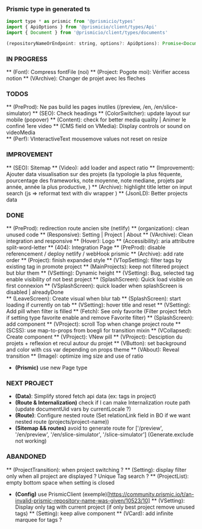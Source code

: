 ### Prismic type in generated ts

```` javascript
import type * as prismic from '@prismicio/types'
import { ApiOptions } from '@prismicio/client/types/Api'
import { Document } from '@prismicio/client/types/documents'

(repositoryNameOrEndpoint: string, options?: ApiOptions): Promise<Document<AllDocumentTypes>>
````

### IN PROGRESS
** (Font): Compress fontFile (noi)
** (Project: Pogote moi): Vérifier access notion
** (VArchive): Changer de projet avec les fleches

### TODOS
** (PreProd): Ne pas build les pages inutiles (/preview, /en, /en/slice-simulator)
** (SEO): Check headings
** (ColorSwitcher): update layout sur mobile (popover)
** (Content): check for better media quality | Animer le confiné 1ere video
** (CMS field on VMedia): Display controls or sound on videoMedia  
** (Perf): VInteractiveText mousemove values not reset on resize 

### IMPROVEMENT
** (SEO): Sitemap
** (Video): add loader and aspect ratio
** (Improvement): Ajouter data visualisation sur des projets (la typologie la plus féquente, pourcentage des frameworks, note moyenne, note mediane, projets par année, année la plus productive, ) 
** (Archive): highlight title letter on input search (js => reformat text with div wrapper )
** (JsonLD): Better projects data 

### DONE
** (PreProd): redirection route ancien site (netlify)
** (organization): clean unused code
** (Responsive): Setting | Project | About
** (VArchive): Clean integration and responsive
** (Hover): Logo
** (Accessibility): aria attributre split-word-letter 
** (404): Integration Page
** (PreProd): disable referencement / deploy netlify / webHook prismic 
** (Archive): add rate order
** (Project): finish expanded style
** (VTopSetting): filter tags by existing tag in promote project
** (MainProjects): keep not filtered project but blur them
** (VSetting): Dynamic height
** (VSetting): Bug, selected tag enable visibility of not best project
** (SplashScreen): Quick load visible on first connexion
** (VSplashScreen): quick loader when splashScreen is disabled | alreadyDone  
** (LeaveScreen): Create visual when blur tab 
** (SplashScreen): start loading if currently on tab
** (VSetting): hover title and reset
** (VSetting): Add pill when filter is filled
** (Fetch): See only favorite (Filter project fetch if setting type favorite enable and remove Favorite filter)
** (SplashScreen): add component 
** (VProject): scroll Top when change project route
** (SCSS): use map-to-props from boegli for transition mixin
** (VCollapsed): Create component
** (VProject): VNew pill
** (VProject): Desciption du projets + reflexion et recul autour du projet
** (VButton): set background and color with css var depending on props theme 
** (VAbout): Reveal transition
** (Image): optimize img size and use of ratio
* **(Prismic)** use new Page type

### NEXT PROJECT 
* **(Data)**: Simplify stored fetch api data (ex: tags in project)
* **(Route & Internalization)** check if I can make Internalization route path (update documentUid vars by currentLocale ?)
* **(Route)**: Configure nested route (Set relationLink field in BO if we want nested route (projects/project-name))
* **(Sitemap && routes)** avoid to generate route for ['/preview', '/en/preview', '/en/slice-simulator', '/slice-simulator'] (Generate.exclude not working)

### ABANDONED
** (ProjectTransition): when project switching ?
** (Setting): display filter only when all project are displayed ? Unique Tag search ?
** (ProjectList): empty bottom space when setting is closed
* **(Config)** use PrismicClient (exemple)[https://community.prismic.io/t/an-invalid-prismic-repository-name-was-given/10523/10]
** (VSetting): Display only tag with current project (if only best project remove unused tags)
** (Setting): keep alive component
** (VCard): add infinite marquee for tags ? 
